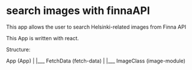 # search images with finnaAPI

This app allows the user to search Helsinki-related images from Finna API

This App is written with react.

Structure:

App (App)
 |
 |___ FetchData (fetch-data)
          |
          |___ ImageClass (image-module)

